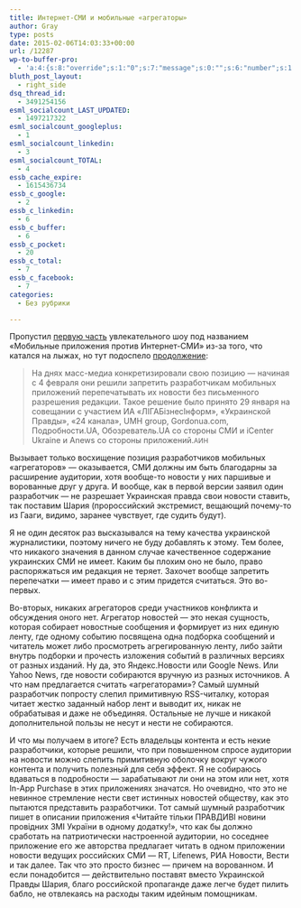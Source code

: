 ```yaml
---
title: Интернет-СМИ и мобильные «агрегаторы»
author: Gray
type: posts
date: 2015-02-06T14:03:33+00:00
url: /12287
wp-to-buffer-pro:
  - 'a:4:{s:8:"override";s:1:"0";s:7:"message";s:0:"";s:6:"number";s:1:"1";s:16:"alternateMessage";s:0:"";}'
bluth_post_layout:
  - right_side
dsq_thread_id:
  - 3491254156
esml_socialcount_LAST_UPDATED:
  - 1497217322
esml_socialcount_googleplus:
  - 1
esml_socialcount_linkedin:
  - 3
esml_socialcount_TOTAL:
  - 4
essb_cache_expire:
  - 1615436734
essb_c_google:
  - 2
essb_c_linkedin:
  - 6
essb_c_buffer:
  - 6
essb_c_pocket:
  - 20
essb_c_total:
  - 7
essb_c_facebook:
  - 7
categories:
  - Без рубрики

---
```








Пропустил <a href="http://ain.ua/2015/01/14/558631" target="_blank">первую часть</a> увлекательного шоу под названием &#171;Мобильные приложения против Интернет-СМИ&#187; из-за того, что катался на лыжах, но тут подоспело <a href="http://ain.ua/2015/02/05/562669" target="_blank">продолжение</a>:

> На днях масс-медиа конкретизировали свою позицию — начиная с 4 февраля они решили запретить разработчикам мобильных приложений перепечатывать их новости без письменного разрешения редакции. Такое решение было принято 29 января на совещании с участием ИА «ЛІГАБізнесІнформ», «Украинской Правды», «24 канала», UMH group, Gordonua.com, Подробности.UA, Обозреватель.UA со стороны СМИ и iCenter Ukraine и Anews со стороны приложений.<small>АИН</small>

Вызывает только восхищение позиция разработчиков мобильных &#171;агрегаторов&#187; — оказывается, СМИ должны им быть благодарны за расширение аудитории, хотя вообще-то новости у них паршивые и ворованные друг у друга. И вообще, как в первой версии заявил один разработчик — не разрешает Украинская правда свои новости ставить, так поставим Шария (пророссийский экстремист, вещающий почему-то из Гааги, видимо, заранее чувствует, где судить будут).

Я не один десяток раз высказывался на тему качества украинской журналистики, поэтому ничего не буду добавлять к этому. Тем более, что никакого значения в данном случае качественное содержание украинских СМИ не имеет. Каким бы плохим оно не было, право распоряжаться им редакция не теряет. Захочет вообще запретить перепечатки — имеет право и с этим придется считаться. Это во-первых.

Во-вторых, никаких агрегаторов среди участников конфликта и обсуждения оного нет. Агрегатор новостей — это некая сущность, которая собирает новостные сообщения и формирует из них единую ленту, где одному событию посвящена одна подборка сообщений и читатель может либо просмотреть агрегированную ленту, либо зайти внутрь подборки и прочесть изложения событий в различных версиях от разных изданий. Ну да, это Яндекс.Новости или Google News. Или Yahoo News, где новости собираются вручную из разных источников. А что нам предлагается считать &#171;агрегаторами&#187;? Самый шумный разработчик попросту слепил примитивную RSS-читалку, которая читает жестко заданный набор лент и выводит их, никак не обрабатывая и даже не объединяя. Остальные не лучше и никакой дополнительной пользы не несут и нести не собираются.

И что мы получаем в итоге? Есть владельцы контента и есть некие разработчики, которые решили, что при повышенном спросе аудитории на новости можно слепить примитивную оболочку вокруг чужого контента и получить полезный для себя эффект. Я не собираюсь вдаваться в подробности — зарабатывают ли они на этом или нет, хотя In-App Purchase в этих приложениях значатся. Но очевидно, что это не невинное стремление нести свет истинных новостей обществу, как это пытаются представить разработчики. Тот самый шумный разработчик пишет в описании приложения &#171;Читайте тільки ПРАВДИВІ новини провідних ЗМІ України в одному додатку!&#187;, что как бы должно сработать на патриотически настроенной аудитории, но соседнее приложение его же авторства предлагает читать в одном приложении новости ведущих российских СМИ — RT, Lifenews, РИА Новости, Вести и так далее. Так что это просто бизнес — причем на ворованном. И если понадобится — действительно поставят вместо Украинской Правды Шария, благо российской пропаганде даже легче будет пилить бабло, не отвлекаясь на расходы таким идейным помощникам.